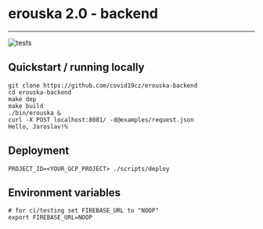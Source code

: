 # erouska 2.0 - backend
----
![tests](https://github.com/covid19cz/erouska-backend/workflows/tests/badge.svg)

## Quickstart / running locally
```
git clone https://github.com/covid19cz/erouska-backend
cd erouska-backend
make dep
make build
./bin/erouska &
curl -X POST localhost:8081/ -d@examples/request.json
Hello, Jaroslav!%
```

## Deployment
```
PROJECT_ID=<YOUR_GCP_PROJECT> ./scripts/deploy
```

## Environment variables
```
# for ci/testing set FIREBASE_URL to "NOOP"
export FIREBASE_URL=NOOP
```
